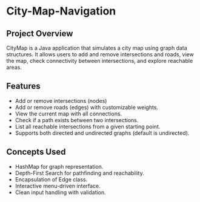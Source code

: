 # City-Map-Navigation

## Project Overview
CityMap is a Java application that simulates a city map using graph data structures. It allows users to add and remove intersections and roads, view the map, check connectivity between intersections, and explore reachable areas.

## Features
- Add or remove intersections (nodes)
- Add or remove roads (edges) with customizable weights.
- View the current map with all connections.
- Check if a path exists between two intersections.
- List all reachable intersections from a given starting point.
- Supports both directed and undirected graphs (default is undirected).

## Concepts Used
- HashMap for graph representation.
- Depth-First Search for pathfinding and reachability.
- Encapsulation of Edge class.
- Interactive menu-driven interface.
- Clean input handling with validation.
